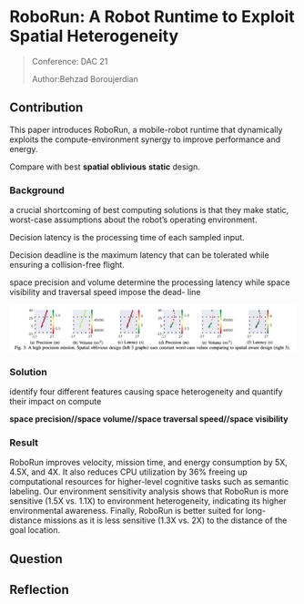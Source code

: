 # RoboRun: A Robot Runtime to Exploit Spatial Heterogeneity

>Conference: DAC 21
>
>Author:Behzad Boroujerdian


## Contribution
This paper introduces RoboRun, a mobile-robot runtime that dynamically exploits the compute-environment synergy to improve performance and energy. 

Compare with best **spatial oblivious** **static** design.


### Background
a crucial shortcoming of best computing solutions is that they make static, worst-case assumptions about the robot’s operating environment.

Decision latency is the processing time of each sampled input.

Decision deadline is the maximum latency that can be tolerated while ensuring a collision-free flight.

space precision and volume determine the processing latency while space visibility and traversal speed impose the dead- line

![22](https://github.com/XingzhenCHEN/PaperReview/blob/main/Week1/RoboRun/fogure1.png "111")

### Solution
identify four different features causing space heterogeneity and quantify their impact on compute

**space precision//space volume//space traversal speed//space visibility**




### Result
RoboRun
improves velocity, mission time, and energy consumption by 5X,
4.5X, and 4X. It also reduces CPU utilization by 36% freeing
up computational resources for higher-level cognitive tasks such
as semantic labeling. Our environment sensitivity analysis shows
that RoboRun is more sensitive (1.5X vs. 1.1X) to environment
heterogeneity, indicating its higher environmental awareness. Finally,
RoboRun is better suited for long-distance missions as it is less
sensitive (1.3X vs. 2X) to the distance of the goal location.



## Question





## Reflection

